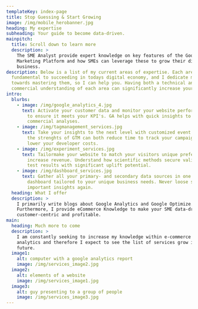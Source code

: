 ```yaml
---
templateKey: index-page
title: Stop Guessing & Start Growing
image: /img/mobile_herobanner.jpg
heading: My expertise
subheading: Your guide to become data-driven.
mainpitch:
  title: Scroll down to learn more
  description: >
    The SME Analyst provide expert knowledge on key features of the Google
    Marketing Platform and how SMEs can leverage these to grow their digital
    business.
description: Below is a list of my current areas of expertise. Each area is
  fundamental to succeeding in todays digital economy, and I dedicate my time
  towards mastering them, so I can help you. Having both a technical and
  commercial understanding of each area can significantly increase your success.
intro:
  blurbs:
    - image: /img/google_analytics_4.jpg
      text: Activate your customer data and monitor your website performance closely
        to ensure it meets your KPI's. GA helps with quick insights to thorough
        commercial analyses.
    - image: /img/tagmanagement_services.jpg
      text: Take your insights to the next level with customized event tagging. Using
        the strenghts of GTM can both reduce time to track your campaigns and
        lower your developer costs.
    - image: /img/experiment_services.jpg
      text: Tailormake your website to match your visitors unique preferences and
        increase revenue. Understand how scientific methods secure valid A/B
        test results with significant uplift potential.
    - image: /img/dashboard_services.jpg
      text: Gather all your primary- and secondary data sources in one powerful
        dashboard tailored to your unique business needs. Never loose sight of
        important insights again.
  heading: What I offer
  description: >
    I primarily write blogs about Google Analytics and Google Optimize.
    Furthermore, I provide eCommerce Knowledge to make your SME data-driven,
    customer-centric and profitable.
main:
  heading: Much more to come
  description: >
    I am constantly seeking to increase my knowledge within e-commerce and web
    analytics and therefore I expect to see the list of services grow in the
    future.
  image1:
    alt: computer with a google analytics report
    image: /img/services_image2.jpg
  image2:
    alt: elements of a website
    image: /img/services_image1.jpg
  image3:
    alt: guy presenting to a group of people
    image: /img/services_image3.jpg
---
```

